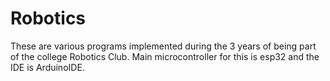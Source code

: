 # Robotics

These are various programs implemented during the 3 years of being part of the college Robotics Club.
Main microcontroller for this is esp32 and the IDE is ArduinoIDE.
